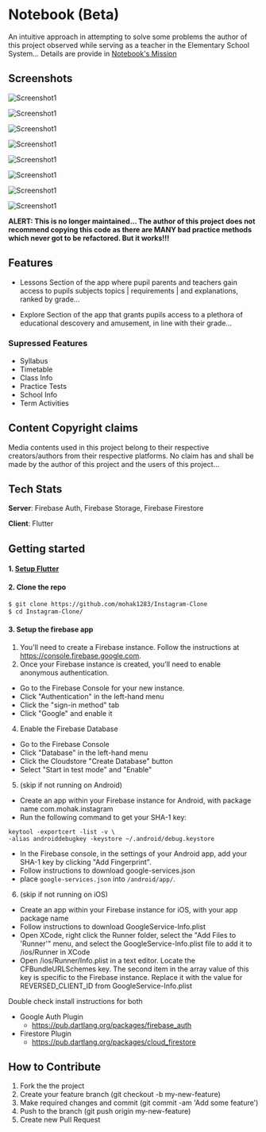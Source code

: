 # Notebook (Beta)

An intuitive approach in attempting to solve some problems the author of this project observed while serving as a teacher in the Elementary School System... Details are provide in [Notebook's Mission](Notebook's_Mission.pdf)  

## Screenshots
![Screenshot1](assets/s2.png)

![Screenshot1](assets/s7.png)

![Screenshot1](assets/s8.png)

![Screenshot1](assets/s6.png)

![Screenshot1](assets/s1.png)

![Screenshot1](assets/s3.png)

![Screenshot1](assets/s4.png)

![Screenshot1](assets/s5.png)

**ALERT: This is no longer maintained... The author of this project does not recommend copying this code as there are MANY bad practice methods which never got to be refactored. But it works!!!**

## Features
- Lessons Section of the app where pupil parents and teachers gain access to pupils subjects topics | requirements | and explanations, ranked by grade...

- Explore Section of the app that grants pupils access to a plethora of educational descovery and amusement, in line with their grade...

### Supressed Features
  - Syllabus
  - Timetable
  - Class Info
  - Practice Tests
  - School Info
  - Term Activities

## Content Copyright claims

Media contents used in this project belong to their respective creators/authors from their respective platforms. No claim has and shall be made by the author of this project and the users of this project...

## Tech Stats
**Server**: Firebase Auth, Firebase Storage, Firebase Firestore

**Client**: Flutter


## Getting started


#### 1. [Setup Flutter](https://flutter.io/setup/)

#### 2. Clone the repo

```sh
$ git clone https://github.com/mohak1283/Instagram-Clone
$ cd Instagram-Clone/
```

#### 3. Setup the firebase app

1. You'll need to create a Firebase instance. Follow the instructions at https://console.firebase.google.com.
2. Once your Firebase instance is created, you'll need to enable anonymous authentication.

* Go to the Firebase Console for your new instance.
* Click "Authentication" in the left-hand menu
* Click the "sign-in method" tab
* Click "Google" and enable it


4. Enable the Firebase Database
* Go to the Firebase Console
* Click "Database" in the left-hand menu
* Click the Cloudstore "Create Database" button
* Select "Start in test mode" and "Enable"

5. (skip if not running on Android)

* Create an app within your Firebase instance for Android, with package name com.mohak.instagram
* Run the following command to get your SHA-1 key:

```
keytool -exportcert -list -v \
-alias androiddebugkey -keystore ~/.android/debug.keystore
```

* In the Firebase console, in the settings of your Android app, add your SHA-1 key by clicking "Add Fingerprint".
* Follow instructions to download google-services.json
* place `google-services.json` into `/android/app/`.


6. (skip if not running on iOS)

* Create an app within your Firebase instance for iOS, with your app package name
* Follow instructions to download GoogleService-Info.plist
* Open XCode, right click the Runner folder, select the "Add Files to 'Runner'" menu, and select the GoogleService-Info.plist file to add it to /ios/Runner in XCode
* Open /ios/Runner/Info.plist in a text editor. Locate the CFBundleURLSchemes key. The second item in the array value of this key is specific to the Firebase instance. Replace it with the value for REVERSED_CLIENT_ID from GoogleService-Info.plist

Double check install instructions for both
   - Google Auth Plugin
     - https://pub.dartlang.org/packages/firebase_auth
   - Firestore Plugin
     -  https://pub.dartlang.org/packages/cloud_firestore
     
## How to Contribute
1. Fork the the project
2. Create your feature branch (git checkout -b my-new-feature)
3. Make required changes and commit (git commit -am 'Add some feature')
4. Push to the branch (git push origin my-new-feature)
5. Create new Pull Request
